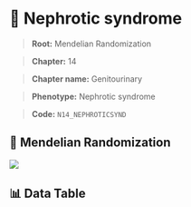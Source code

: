 # 🧪 Nephrotic syndrome

> **Root:** Mendelian Randomization

> **Chapter:** 14  

> **Chapter name:** Genitourinary

> **Phenotype:** Nephrotic syndrome  

> **Code:** `N14_NEPHROTICSYND`

## 🧬 Mendelian Randomization  

<img src="/MR/Figures/Forward/N14_NEPHROTICSYND.png"/>

## 📊 Data Table

<CsvTableMRF src="/MR/Data/Forward/N14_NEPHROTICSYND.csv"/>

